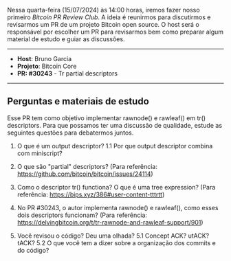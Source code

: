 Nessa quarta-feira (15/07/2024) às 14:00 horas, iremos fazer nosso primeiro *Bitcoin PR Review Club*. A ideia é reunirmos para discutirmos e revisarmos um PR de um projeto Bitcoin
open source. O host será o responsável por escolher um PR para revisarmos bem como preparar algum material de estudo e guiar as discussões.

------- 

- **Host**: Bruno Garcia
- **Projeto**: Bitcoin Core
- **PR: #30243** - Tr partial descriptors

-------

## Perguntas e materiais de estudo

Esse PR tem como objetivo implementar rawnode() e rawleaf() em tr() descriptors. Para que possamos ter uma discussão de qualidade, estude as seguintes questões para debatermos juntos.

1. O que é um output descriptor? 
   1.1 Por que output descriptor combina com miniscript?

2. O que são "partial" descriptors? (Para referência: https://github.com/bitcoin/bitcoin/issues/24114)

3. Como o descriptor tr() functiona? O que é uma tree expression? (Para referência: https://bips.xyz/386#user-content-tttrtt)

4. No PR #30243, o autor implementa rawnode() e rawleaf(), como esses dois descriptors funcionam? (Para referência: https://delvingbitcoin.org/t/tr-rawnode-and-rawleaf-support/901)

5. Você revisou o código? Deu uma olhada?
   5.1 Concept ACK? utACK? tACK? 
   5.2 O que você tem a dizer sobre a organização dos commits e do código?
